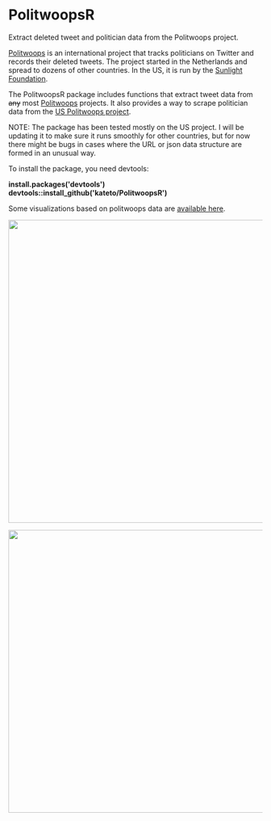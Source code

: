 # PolitwoopsR
Extract deleted tweet and politician data from the Politwoops project.

<a href="http://politwoops.com"  target="_blank">Politwoops</a> is an international project that tracks politicians on Twitter and records their deleted tweets. The project started in the Netherlands and spread to dozens of other countries. In the US, it is run by the <a href="http://sunlightfoundation.com/"  target="_blank">Sunlight Foundation</a>. 

The PolitwoopsR package includes functions that extract tweet data from <strike>any</strike> most <a href="http://politwoops.com/"  target="_blank">Politwoops</a> projects. It also provides a way to scrape politician data from the <a href="http://politwoops.sunlightfoundation.com"  target="_blank">US Politwoops project</a>.

NOTE: The package has been tested mostly on the US project. I will be updating it to make sure it runs smoothly for other countries, but for now there might be bugs in cases where the URL or json data structure are formed in an unusual way.

To install the package, you need devtools:
  <p><strong>install.packages('devtools')<br> 
  devtools::install_github('kateto/PolitwoopsR')</strong></p>

Some visualizations based on politwoops data are <a href="http://kateto.net/politwoops" target="_blank">available here</a>.
 
<a href="http://kateto.net/politwoops" target="_blank">
<img src="http://kateto.net/wordpress/wp-content/uploads/2015/03/Politwoops-All-Charts-2015.png" width="600">

<img src="http://kateto.net/wordpress/wp-content/uploads/2015/03/PolitwoopsR-package.jpg" width="560"> </a>
 
